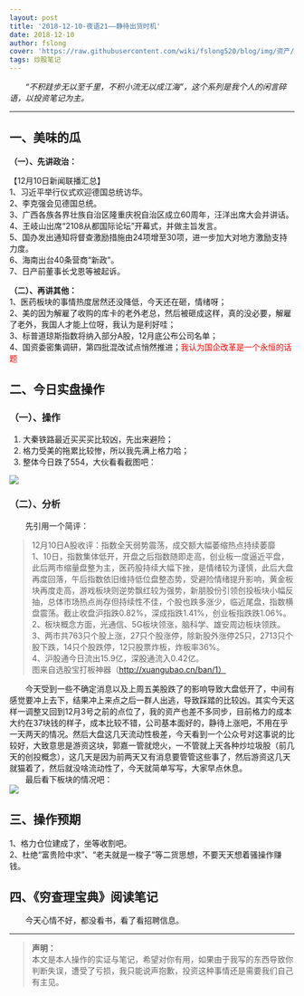 ```yaml
---
layout: post
title: '2018-12-10-夜语21——静待出货时机'
date: 2018-12-10
author: fslong
cover: 'https://raw.githubusercontent.com/wiki/fslong520/blog/img/资产/资产2018-12-10.jpg'
tags: 炒股笔记
---
```

  
&emsp;&emsp;*“不积跬步无以至千里，不积小流无以成江海”，这个系列是我个人的闲言碎语，以投资笔记为主。*  
   

---
  


## **一、美味的瓜**   


**（一）、先讲政治：**    

【12月10日新闻联播汇总】  
1、习近平举行仪式欢迎德国总统访华。  
2、李克强会见德国总统。  
3、广西各族各界壮族自治区隆重庆祝自治区成立60周年，汪洋出席大会并讲话。  
4、王岐山出席“2108从都国际论坛”开幕式，并做主旨发言。  
5、国办发出通知将督查激励措施由24项增至30项，进一步加大对地方激励支持力度。  
6、海南出台40条营商“新政”。  
7、日产前董事长戈恩等被起诉。             

**（二）、再讲其他：**  
1、医药板块的事情热度居然还没降低，今天还在砸，情绪呀；  
2、美的因为解雇了收购的库卡的老外老总，然后被砸成这样，真的没必要，解雇了老外，我国人才能上位呀，我认为是利好哇；  
3、标普道琼斯指数将纳入部分A股，12月底公布公司名单；  
4、国资委密集调研，第四批混改试点悄然推进；<font color="red">我认为国企改革是一个永恒的话题</font>  


## **二、今日实盘操作**
### **（一）、操作**
1. 大秦铁路最近买买买比较凶，先出来避险；  
2. 格力受美的拖累比较惨，所以我先满上格力哈；    
3. 整体今日跌了554，大伙看看截图吧：   
     
![](https://raw.githubusercontent.com/wiki/fslong520/blog/img/资产/资产2018-12-10.jpg)
### **（二）、分析**  
 
&emsp;&emsp;先引用一个简评：  
>12月10日A股收评：指数全天弱势震荡，成交额大幅萎缩热点持续萎靡  
1、10日，指数集体低开，开盘之后指数随即走高，创业板一度逼近平盘，此后两市缩量盘整为主，医药股持续大幅下挫，是情绪较为谨慎，此后大盘再度回落，午后指数依旧维持低位盘整态势，受避险情绪提升影响，黄金板块再度走高，游戏板块则逆势飘红较为强势，新朋股份引领创投板块小幅反抽，总体市场热点尚存但持续性不佳，个股也跌多涨少，临近尾盘，指数横盘震荡。截止收盘沪指跌0.82%，深成指跌1.41%，创业板指跌跌1.06%。   
2、板块概念方面，光通信、5G板块领涨，脑科学、雄安周边板块领跌。   
3、两市共763只个股上涨，27只个股涨停，除新股外涨停25只，2713只个股下跌，14只个股跌停，12只股票炸板，炸板率36%。   
4、沪股通今日流出15.9亿，深股通流入0.42亿。  
图来自选股宝打板神器（http://xuangubao.cn/ban/1）

&emsp;&emsp;今天受到一些不确定消息以及上周五美股跌了的影响导致大盘低开了，中间有感觉要冲上去下，结果冲上来点之后一群人出逃，导致踩踏的比较凶。其实今天这样一调整又回到12月3号之前的点位了，我的资产也差不多同步，目前格力的成本大约在37块钱的样子，成本比较不错，公司基本面好的，静待上涨吧，不用在乎一天两天的情况。然后大盘这几天流动性极差，今天看到一个公众号对这事说的比较好，大致意思是游资这块，郭嘉一管就熄火，一不管就上天各种炒垃圾股（前几天的创投概念），这几天是因为前两天又有消息要管管这些事了，然后游资这几天就猫着了，然后就没啥流动性了，今天就简单写写，大家早点休息。  
&emsp;&emsp;最后看下板块的情况吧：    
![](https://raw.githubusercontent.com/wiki/fslong520/blog/img/板块/资金流入流出2018-12-10.jpg)   


## **三、操作预期**

1、格力仓位建成了，坐等收割吧。  
2、杜绝“富贵险中求”、“老夫就是一梭子”等二货思想，不要天天想着骚操作赚钱。    



## **四、《穷查理宝典》阅读笔记**
&emsp;&emsp;今天心情不好，都没看书，看了看招聘信息。

    

---   
  
> **声明：**  
> 本文是本人操作的实证与笔记，希望对你有用，如果由于我写的东西导致你判断失误，遭受了亏损，我只能说声抱歉，投资这种事情还是需要我们自己有主见。